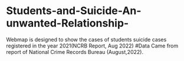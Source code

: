 # Students-and-Suicide-An-unwanted-Relationship-
Webmap is designed to show the cases of students suicide cases registered in the year 2021(NCRB Report, Aug 2022)
#Data
Came from report of National Crime Records Bureau (August,2022).
